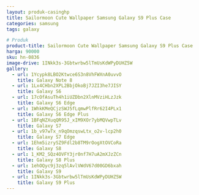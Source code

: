 ```yaml
---
layout: produk-casinghp
title: Sailormoon Cute Wallpaper Samsung Galaxy S9 Plus Case
categories: samsung
tags: galaxy

# Produk
product-title: Sailormoon Cute Wallpaper Samsung Galaxy S9 Plus Case
harga: 90000
sku: hn-0836
image-drive: 1INkk3s-3Gbtwrbw5lTmUsKdWPyDUHZ5W
gallery:
  - url: 1Ycypk8LBO2Ktwce6S3n8VhFWXnA0uvvO
    title: Galaxy Note 8
  - url: 1Lx4CHbn2XPL2BbjOkoBj7JZI3he7JISY
    title: Galaxy S6
  - url: 17cOfAsuTh4h1iUZDbn2XlnMVziHLzJzk
    title: Galaxy S6 Edge
  - url: 1WhkKMeQCjzSWJ5fLqmwPlfRr62I4PLx1
    title: Galaxy S6 Edge Plus
  - url: 1BFqNZXuqQR95J_xIM9XOr7ybMQVwpTLv
    title: Galaxy S7
  - url: 1b_v97wTx_n9qOmzqswLtx_o2v-lcp2h0
    title: Galaxy S7 Edge
  - url: 1Ehm5izrySZ9Fdl2b8TM9rOogXtOVCoRa
    title: Galaxy S8
  - url: 1_KM2_SQz4OVFY3jr0nf7H7uA2mXJzZCn
    title: Galaxy S8 Plus
  - url: 1ehOQyc9j3zq5lAvlVWdV67d00GD6bxah
    title: Galaxy S9
  - url: 1INkk3s-3Gbtwrbw5lTmUsKdWPyDUHZ5W
    title: Galaxy S9 Plus
---
```

